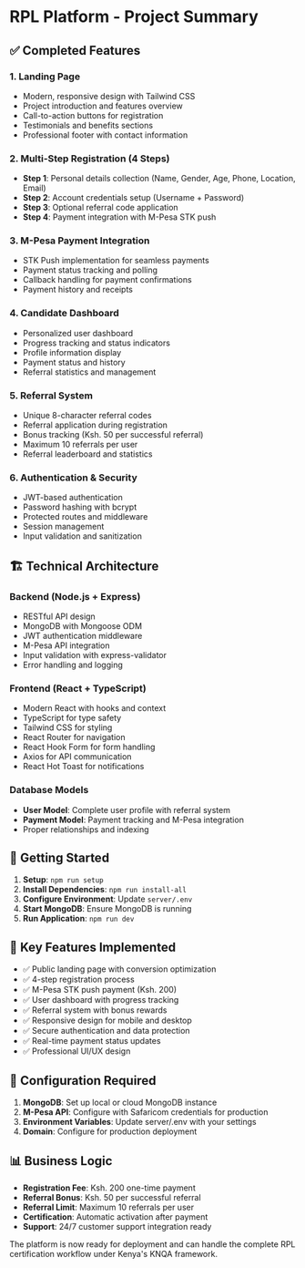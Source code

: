 # RPL Platform - Project Summary

## ✅ Completed Features

### 1. Landing Page
- Modern, responsive design with Tailwind CSS
- Project introduction and features overview
- Call-to-action buttons for registration
- Testimonials and benefits sections
- Professional footer with contact information

### 2. Multi-Step Registration (4 Steps)
- **Step 1**: Personal details collection (Name, Gender, Age, Phone, Location, Email)
- **Step 2**: Account credentials setup (Username + Password)
- **Step 3**: Optional referral code application
- **Step 4**: Payment integration with M-Pesa STK push

### 3. M-Pesa Payment Integration
- STK Push implementation for seamless payments
- Payment status tracking and polling
- Callback handling for payment confirmations
- Payment history and receipts

### 4. Candidate Dashboard
- Personalized user dashboard
- Progress tracking and status indicators
- Profile information display
- Payment status and history
- Referral statistics and management

### 5. Referral System
- Unique 8-character referral codes
- Referral application during registration
- Bonus tracking (Ksh. 50 per successful referral)
- Maximum 10 referrals per user
- Referral leaderboard and statistics

### 6. Authentication & Security
- JWT-based authentication
- Password hashing with bcrypt
- Protected routes and middleware
- Session management
- Input validation and sanitization

## 🏗️ Technical Architecture

### Backend (Node.js + Express)
- RESTful API design
- MongoDB with Mongoose ODM
- JWT authentication middleware
- M-Pesa API integration
- Input validation with express-validator
- Error handling and logging

### Frontend (React + TypeScript)
- Modern React with hooks and context
- TypeScript for type safety
- Tailwind CSS for styling
- React Router for navigation
- React Hook Form for form handling
- Axios for API communication
- React Hot Toast for notifications

### Database Models
- **User Model**: Complete user profile with referral system
- **Payment Model**: Payment tracking and M-Pesa integration
- Proper relationships and indexing

## 🚀 Getting Started

1. **Setup**: `npm run setup`
2. **Install Dependencies**: `npm run install-all`
3. **Configure Environment**: Update `server/.env`
4. **Start MongoDB**: Ensure MongoDB is running
5. **Run Application**: `npm run dev`

## 📱 Key Features Implemented

- ✅ Public landing page with conversion optimization
- ✅ 4-step registration process
- ✅ M-Pesa STK push payment (Ksh. 200)
- ✅ User dashboard with progress tracking
- ✅ Referral system with bonus rewards
- ✅ Responsive design for mobile and desktop
- ✅ Secure authentication and data protection
- ✅ Real-time payment status updates
- ✅ Professional UI/UX design

## 🔧 Configuration Required

1. **MongoDB**: Set up local or cloud MongoDB instance
2. **M-Pesa API**: Configure with Safaricom credentials for production
3. **Environment Variables**: Update server/.env with your settings
4. **Domain**: Configure for production deployment

## 📊 Business Logic

- **Registration Fee**: Ksh. 200 one-time payment
- **Referral Bonus**: Ksh. 50 per successful referral
- **Referral Limit**: Maximum 10 referrals per user
- **Certification**: Automatic activation after payment
- **Support**: 24/7 customer support integration ready

The platform is now ready for deployment and can handle the complete RPL certification workflow under Kenya's KNQA framework.

